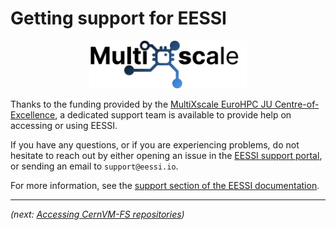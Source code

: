 # Getting support for EESSI

<div align="center">
<a href="https://www.multixscale.eu">
<img src="../../img/logos/multixscale_logo.png" alt="MultiXscale logo" width="50%"/>
</a>
</div>

Thanks to the funding provided by the [MultiXscale EuroHPC JU Centre-of-Excellence](../index.md#multixscale),
a dedicated support team is available to provide help on accessing or using EESSI.

If you have any questions, or if you are experiencing problems, do not hesitate to reach out
by either opening an issue in the [EESSI support portal](https://gitlab.com/eessi/support),
or sending an email to `support@eessi.io`.

For more information, see the [support section of the EESSI documentation](https://eessi.io/docs/support).

---

*(next: [Accessing CernVM-FS repositories](../access.md))*
